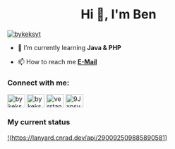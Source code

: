 <h1 align="center">Hi 👋, I'm Ben</h1>
<p align="left"> <a href="https://twitter.com/bykeksyt" target="blank"><img src="https://img.shields.io/twitter/follow/bykeksyt?logo=twitter&style=for-the-badge" alt="bykeksyt" /></a> </p>

- 🌱 I’m currently learning **Java & PHP**

- 📫 How to reach me **[E-Mail](mailto:community@bykeksyt.eu)**

<h3 align="left">Connect with me:</h3>
<p align="left">
<a href="https://twitter.com/bykeksyt" target="blank"><img align="center" src="https://raw.githubusercontent.com/rahuldkjain/github-profile-readme-generator/master/src/images/icons/Social/twitter.svg" alt="bykeksyt" height="30" width="40" /></a>
<a href="https://instagram.com/bykeksyt" target="blank"><img align="center" src="https://raw.githubusercontent.com/rahuldkjain/github-profile-readme-generator/master/src/images/icons/Social/instagram.svg" alt="bykeksyt" height="30" width="40" /></a>
<a href="https://www.youtube.com/c/verstandlxs" target="blank"><img align="center" src="https://raw.githubusercontent.com/rahuldkjain/github-profile-readme-generator/master/src/images/icons/Social/youtube.svg" alt="verstandlxs" height="30" width="40" /></a>
<a href="https://discord.gg/9JxpsyaAvS" target="blank"><img align="center" src="https://raw.githubusercontent.com/rahuldkjain/github-profile-readme-generator/master/src/images/icons/Social/discord.svg" alt="9JxpsyaAvS" height="30" width="40" /></a>
</p>

### My current status
[!(https://lanyard.cnrad.dev/api/290092509885890581)](https://discord.com/users/290092509885890581)

